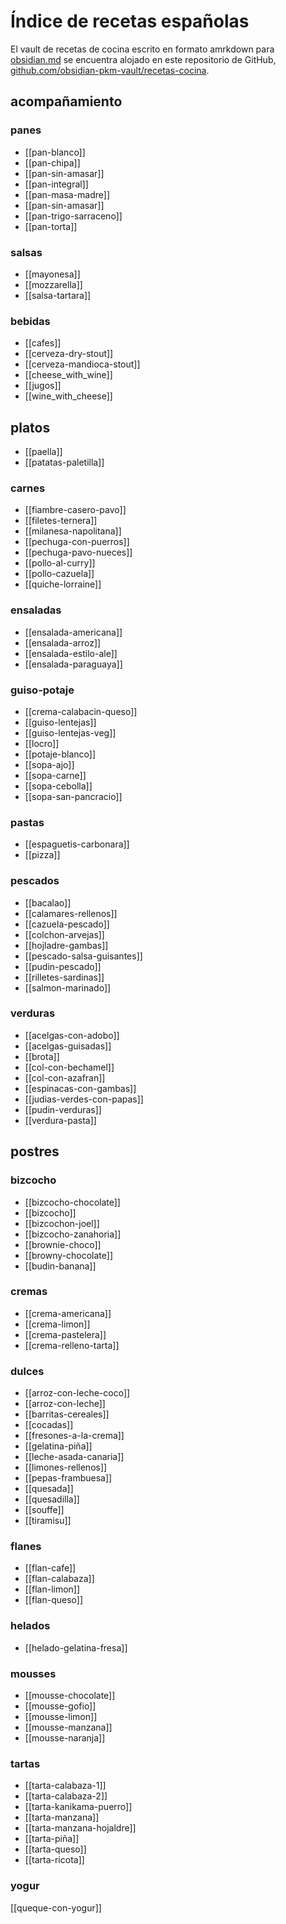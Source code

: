 # Índice de recetas españolas

El vault de recetas de cocina escrito en formato amrkdown para [obsidian.md](https://obsidian.md/) se encuentra alojado en este repositorio de GitHub, [github.com/obsidian-pkm-vault/recetas-cocina](https://github.com/obsidian-pkm-vault/recetas-cocina/).

## acompañamiento
### panes
- [[pan-blanco]]
- [[pan-chipa]]
- [[pan-sin-amasar]]
- [[pan-integral]]
- [[pan-masa-madre]]
- [[pan-sin-amasar]]
- [[pan-trigo-sarraceno]]
- [[pan-torta]]

### salsas
- [[mayonesa]]
- [[mozzarella]]
- [[salsa-tartara]]


### bebidas
- [[cafes]]
- [[cerveza-dry-stout]]
- [[cerveza-mandioca-stout]]
- [[cheese_with_wine]]
- [[jugos]]
- [[wine_with_cheese]]


## platos
- [[paella]]
- [[patatas-paletilla]]

### carnes
- [[fiambre-casero-pavo]]
- [[filetes-ternera]]
- [[milanesa-napolitana]]
- [[pechuga-con-puerros]]
- [[pechuga-pavo-nueces]]
- [[pollo-al-curry]]
- [[pollo-cazuela]]
- [[quiche-lorraine]]

### ensaladas
- [[ensalada-americana]]
- [[ensalada-arroz]]
- [[ensalada-estilo-ale]]
- [[ensalada-paraguaya]]

### guiso-potaje
- [[crema-calabacin-queso]]
- [[guiso-lentejas]]
- [[guiso-lentejas-veg]]
- [[locro]]
- [[potaje-blanco]]
- [[sopa-ajo]]
- [[sopa-carne]]
- [[sopa-cebolla]]
- [[sopa-san-pancracio]]

### pastas
- [[espaguetis-carbonara]]
- [[pizza]]

### pescados
- [[bacalao]]
- [[calamares-rellenos]]
- [[cazuela-pescado]]
- [[colchon-arvejas]]
- [[hojladre-gambas]]
- [[pescado-salsa-guisantes]]
- [[pudin-pescado]]
- [[rilletes-sardinas]]
- [[salmon-marinado]]

### verduras
- [[acelgas-con-adobo]]
- [[acelgas-guisadas]]
- [[brota]]
- [[col-con-bechamel]]
- [[col-con-azafran]]
- [[espinacas-con-gambas]]
- [[judias-verdes-con-papas]]
- [[pudin-verduras]]
- [[verdura-pasta]]


## postres

### bizcocho
- [[bizcocho-chocolate]]
- [[bizcocho]]
- [[bizcochon-joel]]
- [[bizcocho-zanahoria]]
- [[brownie-choco]]
- [[browny-chocolate]]
- [[budin-banana]]

### cremas
- [[crema-americana]]
- [[crema-limon]]
- [[crema-pastelera]]
- [[crema-relleno-tarta]]

### dulces
- [[arroz-con-leche-coco]]
- [[arroz-con-leche]]
- [[barritas-cereales]]
- [[cocadas]]
- [[fresones-a-la-crema]]
- [[gelatina-piña]]
- [[leche-asada-canaria]]
- [[limones-rellenos]]
- [[pepas-frambuesa]]
- [[quesada]]
- [[quesadilla]]
- [[souffe]]
- [[tiramisu]]

### flanes
- [[flan-cafe]]
- [[flan-calabaza]]
- [[flan-limon]]
- [[flan-queso]]

### helados
- [[helado-gelatina-fresa]]

### mousses
- [[mousse-chocolate]]
- [[mousse-gofio]]
- [[mousse-limon]]
- [[mousse-manzana]]
- [[mousse-naranja]]

### tartas
- [[tarta-calabaza-1]]
- [[tarta-calabaza-2]]
- [[tarta-kanikama-puerro]]
- [[tarta-manzana]]
- [[tarta-manzana-hojaldre]]
- [[tarta-piña]]
- [[tarta-queso]]
- [[tarta-ricota]]

### yogur

[[queque-con-yogur]]